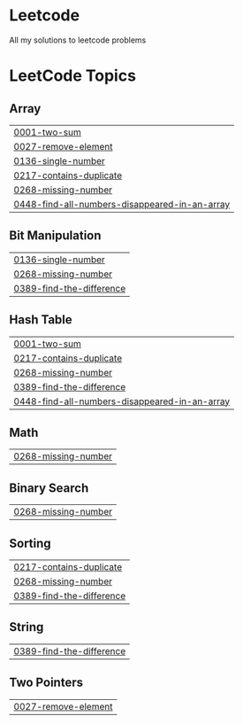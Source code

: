 # Leetcode
All my solutions to leetcode problems

<!---LeetCode Topics Start-->
# LeetCode Topics
## Array
|  |
| ------- |
| [0001-two-sum](https://github.com/Valorz-2/Leetcode/tree/master/0001-two-sum) |
| [0027-remove-element](https://github.com/Valorz-2/Leetcode/tree/master/0027-remove-element) |
| [0136-single-number](https://github.com/Valorz-2/Leetcode/tree/master/0136-single-number) |
| [0217-contains-duplicate](https://github.com/Valorz-2/Leetcode/tree/master/0217-contains-duplicate) |
| [0268-missing-number](https://github.com/Valorz-2/Leetcode/tree/master/0268-missing-number) |
| [0448-find-all-numbers-disappeared-in-an-array](https://github.com/Valorz-2/Leetcode/tree/master/0448-find-all-numbers-disappeared-in-an-array) |
## Bit Manipulation
|  |
| ------- |
| [0136-single-number](https://github.com/Valorz-2/Leetcode/tree/master/0136-single-number) |
| [0268-missing-number](https://github.com/Valorz-2/Leetcode/tree/master/0268-missing-number) |
| [0389-find-the-difference](https://github.com/Valorz-2/Leetcode/tree/master/0389-find-the-difference) |
## Hash Table
|  |
| ------- |
| [0001-two-sum](https://github.com/Valorz-2/Leetcode/tree/master/0001-two-sum) |
| [0217-contains-duplicate](https://github.com/Valorz-2/Leetcode/tree/master/0217-contains-duplicate) |
| [0268-missing-number](https://github.com/Valorz-2/Leetcode/tree/master/0268-missing-number) |
| [0389-find-the-difference](https://github.com/Valorz-2/Leetcode/tree/master/0389-find-the-difference) |
| [0448-find-all-numbers-disappeared-in-an-array](https://github.com/Valorz-2/Leetcode/tree/master/0448-find-all-numbers-disappeared-in-an-array) |
## Math
|  |
| ------- |
| [0268-missing-number](https://github.com/Valorz-2/Leetcode/tree/master/0268-missing-number) |
## Binary Search
|  |
| ------- |
| [0268-missing-number](https://github.com/Valorz-2/Leetcode/tree/master/0268-missing-number) |
## Sorting
|  |
| ------- |
| [0217-contains-duplicate](https://github.com/Valorz-2/Leetcode/tree/master/0217-contains-duplicate) |
| [0268-missing-number](https://github.com/Valorz-2/Leetcode/tree/master/0268-missing-number) |
| [0389-find-the-difference](https://github.com/Valorz-2/Leetcode/tree/master/0389-find-the-difference) |
## String
|  |
| ------- |
| [0389-find-the-difference](https://github.com/Valorz-2/Leetcode/tree/master/0389-find-the-difference) |
## Two Pointers
|  |
| ------- |
| [0027-remove-element](https://github.com/Valorz-2/Leetcode/tree/master/0027-remove-element) |
<!---LeetCode Topics End-->